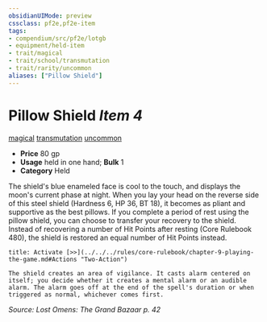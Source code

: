 ```yaml
---
obsidianUIMode: preview
cssclass: pf2e,pf2e-item
tags:
- compendium/src/pf2e/lotgb
- equipment/held-item
- trait/magical
- trait/school/transmutation
- trait/rarity/uncommon
aliases: ["Pillow Shield"]
---
```

# Pillow Shield *Item 4*  
[magical](magical.md)  [transmutation](transmutation.md)  [uncommon](uncommon.md)  

- **Price** 80 gp
- **Usage** held in one hand; **Bulk** 1
- **Category** Held

The shield's blue enameled face is cool to the touch, and displays the moon's current phase at night. When you lay your head on the reverse side of this steel shield (Hardness 6, HP 36, BT 18), it becomes as pliant and supportive as the best pillows. If you complete a period of rest using the pillow shield, you can choose to transfer your recovery to the shield. Instead of recovering a number of Hit Points after resting (Core Rulebook 480), the shield is restored an equal number of Hit Points instead.

```ad-embed-ability
title: Activate [>>](../../../rules/core-rulebook/chapter-9-playing-the-game.md#Actions "Two-Action")

The shield creates an area of vigilance. It casts alarm centered on itself; you decide whether it creates a mental alarm or an audible alarm. The alarm goes off at the end of the spell's duration or when triggered as normal, whichever comes first.
```

*Source: Lost Omens: The Grand Bazaar p. 42*
